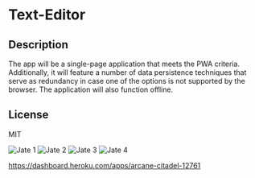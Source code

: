 # Text-Editor

## Description

The app will be a single-page application that meets the PWA criteria. Additionally, it will feature a number of data persistence techniques that serve as redundancy in case one of the options is not supported by the browser. The application will also function offline.

## License 

MIT


![Jate 1](https://user-images.githubusercontent.com/106920094/214725463-54a63fd3-6f75-4de9-bb75-18dcf3f39695.PNG)
![Jate 2](https://user-images.githubusercontent.com/106920094/214725476-57c158d2-bd78-4983-a6c2-4de20deead0d.PNG)
![Jate 3](https://user-images.githubusercontent.com/106920094/214725482-8d3a0ac1-37c0-4bc0-9b0c-c9c969b67d55.PNG)
![Jate 4](https://user-images.githubusercontent.com/106920094/214725487-52770807-37d6-49de-975a-3568aec86345.PNG)

https://dashboard.heroku.com/apps/arcane-citadel-12761
